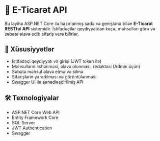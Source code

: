 # 🛒 E-Ticarət API

Bu layihə ASP.NET Core ilə hazırlanmış sadə və genişlənə bilən **E-Ticarət RESTful API** sistemidir. İstifadəçilər qeydiyyatdan keçə, məhsulları görə və səbətə əlavə edib sifariş verə bilirlər.

## 🚀 Xüsusiyyətlər

- İstifadəçi qeydiyyatı və girişi (JWT token ilə)
- Məhsulların listlənməsi, əlavə olunması, redaktəsi (Admin üçün)
- Səbətə məhsul əlavə etmə və silmə
- Sifarişlərin yaradılması və görüntülənməsi
- Swagger UI ilə sənədləşdirilmiş API

## 🛠 Texnologiyalar

- ASP.NET Core Web API  
- Entity Framework Core  
- SQL Server  
- JWT Authentication  
- Swagger


